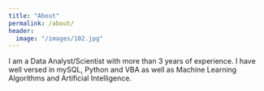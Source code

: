 ```yaml
---
title: "About"
permalink: /about/
header:
  image: "/images/102.jpg"
---
```


I am a Data Analyst/Scientist with more than 3 years of experience. I have well versed in mySQL, Python and VBA as well as Machine Learning Algorithms and Artificial Intelligence.

